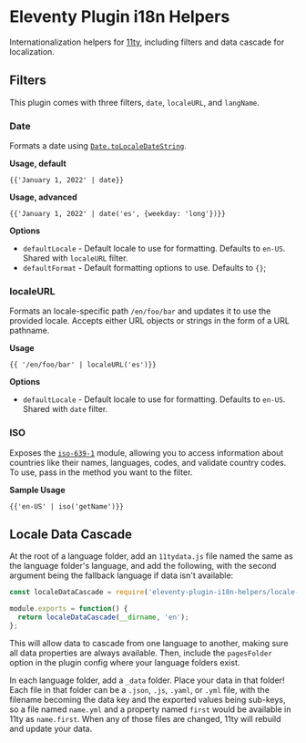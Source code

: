 # Eleventy Plugin i18n Helpers

Internationalization helpers for [11ty](https://www.11ty.dev/), including filters and data cascade for localization.

## Filters

This plugin comes with three filters, `date`, `localeURL`, and `langName`.

### Date

Formats a date using [`Date.toLocaleDateString`](https://developer.mozilla.org/en-US/docs/Web/JavaScript/Reference/Global_Objects/Date/toLocaleDateString).

**Usage, default**

```
{{'January 1, 2022' | date}}
```

**Usage, advanced**

```
{{'January 1, 2022' | date('es', {weekday: 'long'})}}
```

**Options**

- `defaultLocale` - Default locale to use for formatting. Defaults to `en-US`. Shared with `localeURL` filter.
- `defaultFormat` - Default formatting options to use. Defaults to `{}`;

### localeURL

Formats an locale-specific path `/en/foo/bar` and updates it to use the provided locale. Accepts either URL objects or strings in the form of a URL pathname.

**Usage**

```
{{ '/en/foo/bar' | localeURL('es')}}
```

**Options**

- `defaultLocale` - Default locale to use for formatting. Defaults to `en-US`. Shared with `date` filter.

### ISO

Exposes the [`iso-639-1`](https://www.npmjs.com/package/iso-639-1) module, allowing you to access information about countries like their names, languages, codes, and validate country codes. To use, pass in the method you want to the filter.

**Sample Usage**

```
{{'en-US' | iso('getName')}}
```

## Locale Data Cascade

At the root of a language folder, add an `11tydata.js` file named the same as the language folder's language, and add the following, with the second argument being the fallback language if data isn't available:

```js
const localeDataCascade = require('eleventy-plugin-i18n-helpers/locale-data-cascade');

module.exports = function() {
  return localeDataCascade(__dirname, 'en');
};
```

This will allow data to cascade from one language to another, making sure all data properties are always available. Then, include the `pagesFolder` option in the plugin config where your language folders exist.

In each language folder, add a `_data` folder. Place your data in that folder! Each file in that folder can be a `.json`, `.js`, `.yaml`, or `.yml` file, with the filename becoming the data key and the exported values being sub-keys, so a file named `name.yml` and a property named `first` would be available in 11ty as `name.first`. When any of those files are changed, 11ty will rebuild and update your data.
